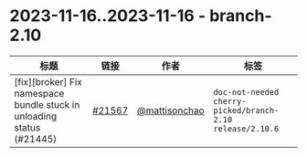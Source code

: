 # 2023-11-16..2023-11-16 - branch-2.10
| 标题 | 链接 | 作者 | 标签 |
| - | :--: | :--: | - |
| [fix][broker] Fix namespace bundle stuck in unloading status (#21445) | [#21567](https://github.com/apache/pulsar/pull/21567) | [@mattisonchao](https://github.com/mattisonchao) | `doc-not-needed` `cherry-picked/branch-2.10` `release/2.10.6`  | 

